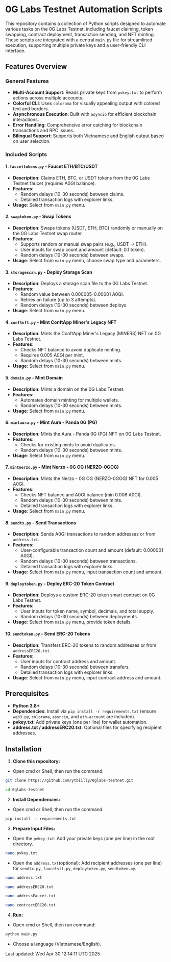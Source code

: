 # 0G Labs Testnet Automation Scripts

This repository contains a collection of Python scripts designed to automate various tasks on the 0G Labs Testnet, including faucet claiming, token swapping, contract deployment, transaction sending, and NFT minting. These scripts are integrated with a central `main.py` file for streamlined execution, supporting multiple private keys and a user-friendly CLI interface.

## Features Overview

### General Features

- **Multi-Account Support**: Reads private keys from `pvkey.txt` to perform actions across multiple accounts.
- **Colorful CLI**: Uses `colorama` for visually appealing output with colored text and borders.
- **Asynchronous Execution**: Built with `asyncio` for efficient blockchain interactions.
- **Error Handling**: Comprehensive error catching for blockchain transactions and RPC issues.
- **Bilingual Support**: Supports both Vietnamese and English output based on user selection.

### Included Scripts

#### 1. `faucettokens.py` - Faucet ETH/BTC/USDT
- **Description**: Claims ETH, BTC, or USDT tokens from the 0G Labs Testnet faucet (requires A0GI balance).
- **Features**:
  - Random delays (10-30 seconds) between claims.
  - Detailed transaction logs with explorer links.
- **Usage**: Select from `main.py` menu.

#### 2. `swaptoken.py` - Swap Tokens
- **Description**: Swaps tokens (USDT, ETH, BTC) randomly or manually on the 0G Labs Testnet swap router.
- **Features**:
  - Supports random or manual swap pairs (e.g., USDT -> ETH).
  - User inputs for swap count and amount (default: 0.1 token).
  - Random delays (10-30 seconds) between swaps.
- **Usage**: Select from `main.py` menu, choose swap type and parameters.

#### 3. `storagescan.py` - Deploy Storage Scan
- **Description**: Deploys a storage scan file to the 0G Labs Testnet.
- **Features**:
  - Random value between 0.000005-0.00001 A0GI.
  - Retries on failure (up to 3 attempts).
  - Random delays (10-30 seconds) between deploys.
- **Usage**: Select from `main.py` menu.

#### 4. `conftnft.py` - Mint ConftApp Miner's Legacy NFT
- **Description**: Mints the ConftApp Miner's Legacy (MINERS) NFT on 0G Labs Testnet.
- **Features**:
  - Checks NFT balance to avoid duplicate minting.
  - Requires 0.005 A0GI per mint.
  - Random delays (10-30 seconds) between mints.
- **Usage**: Select from `main.py` menu.

#### 5. `domain.py` - Mint Domain
- **Description**: Mints a domain on the 0G Labs Testnet.
- **Features**:
  - Automates domain minting for multiple wallets.
  - Random delays (10-30 seconds) between mints.
- **Usage**: Select from `main.py` menu.

#### 6. `mintaura.py` - Mint Aura - Panda 0G (PG)
- **Description**: Mints the Aura - Panda 0G (PG) NFT on 0G Labs Testnet.
- **Features**:
  - Checks for existing mints to avoid duplicates.
  - Random delays (10-30 seconds) between mints.
- **Usage**: Select from `main.py` menu.

#### 7. `mintnerzo.py` - Mint Nerzo - 0G OG (NERZO-0GOG)
- **Description**: Mints the Nerzo - 0G OG (NERZO-0GOG) NFT for 0.005 A0GI.
- **Features**:
  - Checks NFT balance and A0GI balance (min 0.006 A0GI).
  - Random delays (10-30 seconds) between mints.
  - Detailed transaction logs with explorer links.
- **Usage**: Select from `main.py` menu.

#### 8. `sendtx.py` - Send Transactions
- **Description**: Sends A0GI transactions to random addresses or from `address.txt`.
- **Features**:
  - User-configurable transaction count and amount (default: 0.000001 A0GI).
  - Random delays (10-30 seconds) between transactions.
  - Detailed transaction logs with explorer links.
- **Usage**: Select from `main.py` menu, input transaction count and amount.

#### 9. `deploytoken.py` - Deploy ERC-20 Token Contract
- **Description**: Deploys a custom ERC-20 token smart contract on 0G Labs Testnet.
- **Features**:
  - User inputs for token name, symbol, decimals, and total supply.
  - Random delays (10-30 seconds) between deployments.
- **Usage**: Select from `main.py` menu, provide token details.

#### 10. `sendtoken.py` - Send ERC-20 Tokens
- **Description**: Transfers ERC-20 tokens to random addresses or from `addressERC20.txt`.
- **Features**:
  - User inputs for contract address and amount.
  - Random delays (10-30 seconds) between transfers.
  - Detailed transaction logs with explorer links.
- **Usage**: Select from `main.py` menu, input contract address and amount.

## Prerequisites

- **Python 3.8+**
- **Dependencies**: Install via `pip install -r requirements.txt` (ensure `web3.py`, `colorama`, `asyncio`, and `eth-account` are included).
- **pvkey.txt**: Add private keys (one per line) for wallet automation.
- **address.txt / addressERC20.txt**: Optional files for specifying recipient addresses.

## Installation

1. **Clone this repository:**
- Open cmd or Shell, then run the command:
```sh
git clone https://github.com/ytbiilly/0glabs-testnet.git
```
```sh
cd 0glabs-testnet
```
2. **Install Dependencies:**
- Open cmd or Shell, then run the command:
```sh
pip install -r requirements.txt
```
3. **Prepare Input Files:**
- Open the `pvkey.txt`: Add your private keys (one per line) in the root directory.
```sh
nano pvkey.txt 
```
- Open the `address.txt`(optional): Add recipient addresses (one per line) for `sendtx.py`, `faucetstt.py`, `deploytoken.py`, `sendtoken.py`.
```sh
nano address.txt 
```
```sh
nano addressERC20.txt
```
```sh
nano addressFaucet.txt
```
```sh
nano contractERC20.txt
```
4. **Run:**
- Open cmd or Shell, then run command:
```sh
python main.py
```
- Choose a language (Vietnamese/English).
  
Last updated: Wed Apr 30 12:14:11 UTC 2025
